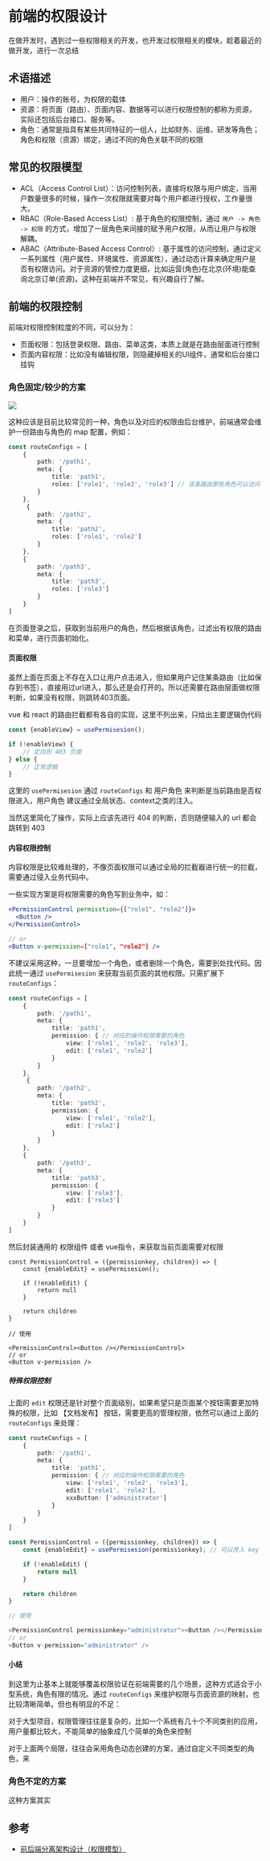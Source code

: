 # 前端的权限设计

在做开发时，遇到过一些权限相关的开发，也开发过权限相关的模块，趁着最近的做开发，进行一次总结

## 术语描述

- 用户：操作的账号，为权限的载体
- 资源：将页面（路由）、页面内容、数据等可以进行权限控制的都称为资源，实际还包括后台接口、服务等。
- 角色：通常是指具有某些共同特征的一组人，比如财务、运维、研发等角色；角色和权限（资源）绑定，通过不同的角色关联不同的权限

## 常见的权限模型

- ACL（Access Control List）：访问控制列表，直接将权限与用户绑定，当用户数量很多的时候，操作一次权限就需要对每个用户都进行授权，工作量很大。
- RBAC（Role-Based Access List）: 基于角色的权限控制，通过 `用户 -> 角色 -> 权限` 的方式，增加了一层角色来间接的赋予用户权限，从而让用户与权限解耦。
- ABAC（Attribute-Based Access Control）: 基于属性的访问控制，通过定义一系列属性（用户属性、环境属性、资源属性），通过动态计算来确定用户是否有权限访问。对于资源的管控力度更细，比如运营(角色)在北京(环境)能查询北京订单(资源)。这种在前端并不常见，有兴趣自行了解。

## 前端的权限控制

前端对权限控制粒度的不同，可以分为：

- 页面权限：包括登录权限、路由、菜单这类，本质上就是在路由层面进行控制
- 页面内容权限：比如没有编辑权限，则隐藏掉相关的UI组件，通常和后台接口挂钩

### 角色固定/较少的方案

![](./imgs/role/role0.png)

这种应该是目前比较常见的一种，角色以及对应的权限由后台维护，前端通常会维护一份路由与角色的 map 配置，例如：

```typescript
const routeConfigs = [
    {
        path: '/path1',
        meta: {
            title: 'path1',
            roles: ['role1', 'role2', 'role3'] // 该条路由那些角色可以访问
        }
    },
     {
        path: '/path2',
        meta: {
            title: 'path2',
            roles: ['role1', 'role2']
        }
    },
    {
        path: '/path3',
        meta: {
            title: 'path3',
            roles: ['role3']
        }
    }
]
```

在页面登录之后，获取到当前用户的角色，然后根据该角色，过滤出有权限的路由和菜单，进行页面初始化。

#### 页面权限

虽然上面在页面上不存在入口让用户点击进入，但如果用户记住某条路由（比如保存到书签），直接用过url进入，那么还是会打开的。所以还需要在路由层面做权限判断，如果没有权限，则跳转403页面。

vue 和 react 的路由拦截都有各自的实现，这里不列出来，只给出主要逻辑伪代码

```typescript
const {enableView} = usePermisesion();

if (!enableView) {
    // 定向到 403 页面
} else {
    // 正常逻辑
}
```

这里的 `usePermisesion` 通过 `routeConfigs` 和 用户角色 来判断是当前路由是否权限进入，用户角色 建议通过全局状态、context之类的注入。

当然这里简化了操作，实际上应该先进行 404 的判断，否则随便输入的 url 都会跳转到 403

#### 内容权限控制

内容权限是比较难处理的，不像页面权限可以通过全局的拦截器进行统一的拦截，需要通过侵入业务代码中。

一些实现方案是将权限需要的角色写到业务中，如：

```jsx
<PermissionControl permisstion={["role1", "role2"]}>
  <Button />
</PermissionControl>

// or
<Button v-permission=["role1", "role2"] />
```

不建议采用这种，一旦要增加一个角色，或者删除一个角色，需要到处找代码。因此统一通过 `usePermisesion` 来获取当前页面的其他权限。只需扩展下 `routeConfigs`：

```typescript
const routeConfigs = [
    {
        path: '/path1',
        meta: {
            title: 'path1',
            permission: { // 对应的操作权限需要的角色
                view: ['role1', 'role2', 'role3'],
                edit: ['role1', 'role2']
            }
        }
    },
     {
        path: '/path2',
        meta: {
            title: 'path2',
            permission: {
                view: ['role1', 'role2'],
                edit: ['role2']
            }
        }
    },
    {
        path: '/path3',
        meta: {
            title: 'path3',
            permission: {
                view: ['role3'],
                edit: ['role3']
            }
        }
    }
]
```

然后封装通用的 权限组件 或者 vue指令，来获取当前页面需要对权限

```tsx
const PermissionControl = ({permissionkey, children}) => {
    const {enableEdit} = usePermisesion();

    if (!enableEdit) {
        return null
    }

    return children
}

// 使用

<PermissionControl><Button /></PermissionControl>
// or
<Button v-permission />
```

##### 特殊权限控制

上面的 `edit` 权限还是针对整个页面级别，如果希望只是页面某个按钮需要更加特殊的权限，比如 【文档发布】 按钮，需要更高的管理权限，依然可以通过上面的 `routeConfigs` 来处理：

```typescript
const routeConfigs = [
    {
        path: '/path1',
        meta: {
            title: 'path1',
            permission: { // 对应的操作权限需要的角色
                view: ['role1', 'role2', 'role3'],
                edit: ['role1', 'role2'],
                xxxButton: ['administrator']
            }
        }
    }
]

const PermissionControl = ({permissionkey, children}) => {
    const {enableEdit} = usePermisesion(permissionkey); // 可以传入 key 来获取指定特定对资源权限

    if (!enableEdit) {
        return null
    }

    return children
}

// 使用

<PermissionControl permissionkey="administrator"><Button /></PermissionControl>
// or
<Button v-permission="administrator" />
```

#### 小结

到这里为止基本上就能够覆盖权限验证在前端需要的几个场景，这种方式适合于小型系统，角色有限的情况。通过 `routeConfigs` 来维护权限与页面资源的映射，也比较清晰简单。但也有明显的不足：

对于大型项目，权限管理往往是复杂的，比如一个系统有几十个不同类别的应用，用户量都比较大，不能简单的抽象成几个简单的角色来控制

对于上面两个局限，往往会采用角色动态创建的方案，通过自定义不同类型的角色，来

### 角色不定的方案

这种方案其实

## 参考

- [前后端分离架构设计（权限模型）](https://zhuanlan.zhihu.com/p/107054677)

